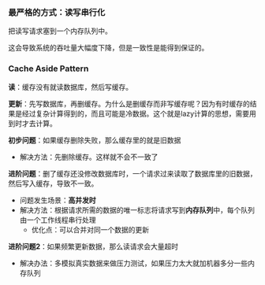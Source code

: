 ### 最严格的方式：读写串行化

把读写请求塞到一个内存队列中。

这会导致系统的吞吐量大幅度下降，但是一致性是能得到保证的。

### Cache Aside Pattern

**读**：缓存没有就读数据库，然后写缓存。

**更新**：先写数据库，再删缓存。为什么是删缓存而非写缓存呢？因为有时缓存的结果是经过复杂计算得到的，而且可能是冷数据。这个就是lazy计算的思想，需要用到时才去计算。

**初步问题**：如果缓存删除失败，那么缓存里的就是旧数据

- 解决方法：先删除缓存。这样就不会不一致了

**进阶问题**：删了缓存还没修改数据库时，一个请求过来读取了数据库里的旧数据，然后写入缓存，导致不一致。

- 问题发生场景：**高并发时**
- 解决方法：根据请求所需的数据的唯一标志将请求写到**内存队列**中，每个队列由一个工作线程串行处理
  - 优化点：可以合并对同一个数据的更新

**进阶问题2**：如果频繁更新数据，那么读请求会大量超时

- 解决办法：多模拟真实数据来做压力测试，如果压力太大就加机器多分一些内存队列